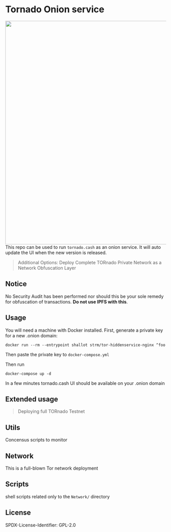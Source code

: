 # Tornado Onion service

<img src="https://pbs.twimg.com/profile_banners/1154795176507969543/1576151439/1500x500" width="700" align="right">   
<br>    
<br>    

This repo can be used to run `tornado.cash` as an onion service. It will auto update the UI when the new version is released.

> Additional Options: Deploy Complete TORnado Private Network as a Network Obfuscation Layer

## Notice

No Security Audit has been performed nor should this be your sole remedy for obfuscation of transactions. **Do not use IPFS with this**.

## Usage

You will need a machine with Docker installed. First, generate a private key for a new .onion domain:

```shell script
docker run --rm --entrypoint shallot strm/tor-hiddenservice-nginx ^foo
```

Then paste the private key to `docker-compose.yml`

Then run

```shell script
docker-compose up -d
```

In a few minutes tornado.cash UI should be available on your .onion domain

## Extended usage

> Deploying full TORnado Testnet

## Utils

Concensus scripts to monitor

## Network

This is a full-blown Tor network deployment

## Scripts

shell scripts related only to the `Network/` directory

## License

SPDX-License-Identifier: GPL-2.0
